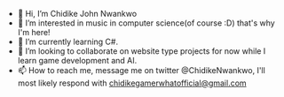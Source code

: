 - 👋 Hi, I’m Chidike John Nwankwo
- 👀 I’m interested in music in computer science(of course :D) that's why I'm here!
- 🌱 I’m currently learning C#.
- 💞️ I’m looking to collaborate on website type projects for now while I learn game development and AI.
- 📫 How to reach me, message me on twitter @ChidikeNwankwo, I'll most likely respond with chidikegamerwhatofficial@gmail.com

<!---
chidikegamerwhat/chidikegamerwhat is a ✨ special ✨ repository because its `README.md` (this file) appears on your GitHub profile.
You can click the Preview link to take a look at your changes.
--->

